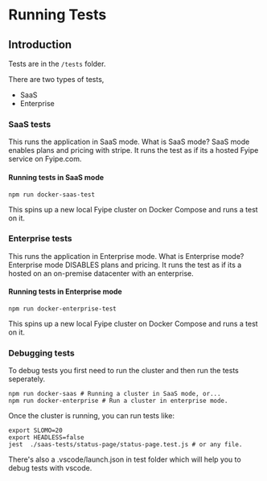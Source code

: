 # Running Tests

## Introduction

Tests are in the `/tests` folder.

There are two types of tests,

-   SaaS
-   Enterprise

### SaaS tests

This runs the application in SaaS mode. What is SaaS mode? SaaS mode enables plans and pricing with stripe. It runs the test as if its a hosted Fyipe service on Fyipe.com.

#### Running tests in SaaS mode

```
npm run docker-saas-test
```

This spins up a new local Fyipe cluster on Docker Compose and runs a test on it.

### Enterprise tests

This runs the application in Enterprise mode. What is Enterprise mode? Enterprise mode DISABLES plans and pricing. It runs the test as if its a hosted on an on-premise datacenter with an enterprise.

#### Running tests in Enterprise mode

```
npm run docker-enterprise-test
```

This spins up a new local Fyipe cluster on Docker Compose and runs a test on it.

### Debugging tests

To debug tests you first need to run the cluster and then run the tests seperately.

```
npm run docker-saas # Running a cluster in SaaS mode, or...
npm run docker-enterprise # Run a cluster in enterprise mode.
```

Once the cluster is running, you can run tests like:

```
export SLOMO=20
export HEADLESS=false
jest  ./saas-tests/status-page/status-page.test.js # or any file.
```

There's also a .vscode/launch.json in test folder which will help you to debug tests with vscode.
